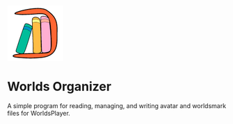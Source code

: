 ![Logo](logo.png)

# Worlds Organizer
A simple program for reading, managing, and writing avatar and worldsmark files for WorldsPlayer.